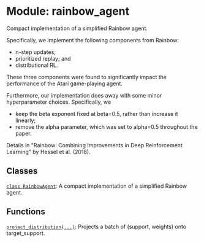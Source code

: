 <div itemscope itemtype="http://developers.google.com/ReferenceObject">
<meta itemprop="name" content="rainbow_agent" />
<meta itemprop="path" content="Stable" />
</div>

# Module: rainbow_agent

Compact implementation of a simplified Rainbow agent.

Specifically, we implement the following components from Rainbow:

*   n-step updates;
*   prioritized replay; and
*   distributional RL.

These three components were found to significantly impact the performance of the
Atari game-playing agent.

Furthermore, our implementation does away with some minor hyperparameter
choices. Specifically, we

*   keep the beta exponent fixed at beta=0.5, rather than increase it linearly;
*   remove the alpha parameter, which was set to alpha=0.5 throughout the paper.

Details in "Rainbow: Combining Improvements in Deep Reinforcement Learning" by
Hessel et al. (2018).

## Classes

[`class RainbowAgent`](./rainbow_agent/RainbowAgent.md): A compact
implementation of a simplified Rainbow agent.

## Functions

[`project_distribution(...)`](./rainbow_agent/project_distribution.md): Projects
a batch of (support, weights) onto target_support.

